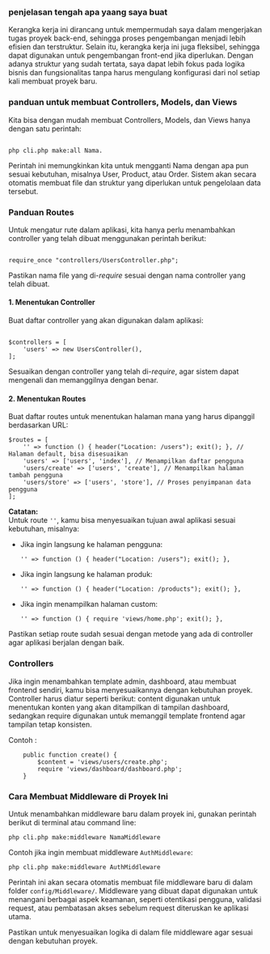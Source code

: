 ### penjelasan tengah apa yaang saya buat
Kerangka kerja ini dirancang untuk mempermudah saya dalam mengerjakan tugas proyek back-end, sehingga proses pengembangan menjadi lebih efisien dan terstruktur. Selain itu, kerangka kerja ini juga fleksibel, sehingga dapat digunakan untuk pengembangan front-end jika diperlukan. Dengan adanya struktur yang sudah tertata, saya dapat lebih fokus pada logika bisnis dan fungsionalitas tanpa harus mengulang konfigurasi dari nol setiap kali membuat proyek baru.

### panduan untuk membuat Controllers, Models, dan Views

Kita bisa dengan mudah membuat Controllers, Models, dan Views hanya dengan satu perintah: 
  ```

  php cli.php make:all Nama.

  ```

Perintah ini memungkinkan kita untuk mengganti Nama dengan apa pun sesuai kebutuhan, misalnya 
User, Product, atau Order. Sistem akan secara otomatis membuat file dan struktur yang diperlukan 
untuk pengelolaan data tersebut.

### Panduan Routes  

Untuk mengatur rute dalam aplikasi, kita hanya perlu menambahkan controller yang telah dibuat menggunakan perintah berikut:  

```

require_once "controllers/UsersController.php";

```  

Pastikan nama file yang di-*require* sesuai dengan nama controller yang telah dibuat.  

#### 1. Menentukan Controller  
Buat daftar controller yang akan digunakan dalam aplikasi:  

```

$controllers = [
    'users' => new UsersController(),
];

```  

Sesuaikan dengan controller yang telah di-*require*, agar sistem dapat mengenali dan memanggilnya dengan benar.  

#### 2. Menentukan Routes  
Buat daftar routes untuk menentukan halaman mana yang harus dipanggil berdasarkan URL:  

```
$routes = [
    '' => function () { header("Location: /users"); exit(); }, // Halaman default, bisa disesuaikan
    'users' => ['users', 'index'], // Menampilkan daftar pengguna
    'users/create' => ['users', 'create'], // Menampilkan halaman tambah pengguna
    'users/store' => ['users', 'store'], // Proses penyimpanan data pengguna
];
```  

**Catatan:**  
Untuk route `''`, kamu bisa menyesuaikan tujuan awal aplikasi sesuai kebutuhan, misalnya:  

- Jika ingin langsung ke halaman pengguna:  
  ```
  '' => function () { header("Location: /users"); exit(); },
  ```  

- Jika ingin langsung ke halaman produk:  
  ```
  '' => function () { header("Location: /products"); exit(); },
  ```  

- Jika ingin menampilkan halaman custom:  
  ```
  '' => function () { require 'views/home.php'; exit(); },
  ```  

Pastikan setiap route sudah sesuai dengan metode yang ada di controller agar aplikasi berjalan dengan baik.


### Controllers

Jika ingin menambahkan template admin, dashboard, atau membuat frontend sendiri, kamu bisa menyesuaikannya dengan kebutuhan proyek. Controller harus diatur seperti berikut: content digunakan untuk menentukan konten yang akan ditampilkan di tampilan dashboard, sedangkan require digunakan untuk memanggil template frontend agar tampilan tetap konsisten. 

Contoh :

```
    public function create() {
        $content = 'views/users/create.php';
        require 'views/dashboard/dashboard.php';
    }
```



### Cara Membuat Middleware di Proyek Ini

Untuk menambahkan middleware baru dalam proyek ini, gunakan perintah berikut di terminal atau command line:

```
php cli.php make:middleware NamaMiddleware
```

Contoh jika ingin membuat middleware `AuthMiddleware`:

```
php cli.php make:middleware AuthMiddleware
```

Perintah ini akan secara otomatis membuat file middleware baru di dalam folder `config/Middleware/`. Middleware yang dibuat dapat digunakan untuk menangani berbagai aspek keamanan, seperti otentikasi pengguna, validasi request, atau pembatasan akses sebelum request diteruskan ke aplikasi utama.

Pastikan untuk menyesuaikan logika di dalam file middleware agar sesuai dengan kebutuhan proyek.
```
